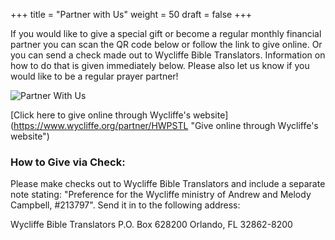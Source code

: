 +++
title = "Partner with Us"
weight = 50
draft = false
+++

If you would like to give a special gift or become a regular monthly financial partner you can scan the QR code below or follow the link to give online. Or you can send a check made out to Wycliffe Bible Translators. Information on how to do that is given immediately below. Please also let us know if you would like to be a regular prayer partner! 

![Partner With Us](images/qrcode-ITP.png)

[Click here to give online through Wycliffe's website] (https://www.wycliffe.org/partner/HWPSTL "Give online through Wycliffe's website")

### How to Give via Check:

Please make checks out to Wycliffe Bible Translators and include a separate note stating: "Preference for the Wycliffe ministry of Andrew and Melody Campbell, #213797".  Send it in to the following address:

Wycliffe Bible Translators
P.O. Box 628200
Orlando, FL 32862-8200